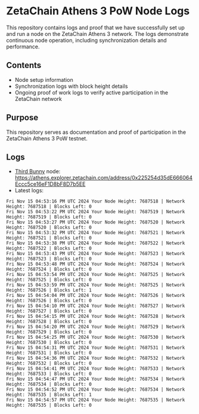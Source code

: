 # ZetaChain Athens 3 PoW Node Logs
This repository contains logs and proof that we have successfully set up and run a node on the ZetaChain Athens 3 network. The logs demonstrate continuous node operation, including synchronization details and performance.

## Contents
- Node setup information
- Synchronization logs with block height details
- Ongoing proof of work logs to verify active participation in the ZetaChain network

## Purpose
This repository serves as documentation and proof of participation in the ZetaChain Athens 3 PoW testnet.

## Logs

- [Third Bunny](https://thirdbunny.xyz/) node: https://athens.explorer.zetachain.com/address/0x225254d35dE666064Eccc5ce16eF1D8bF8D7b5EE
- Latest logs:
```
Fri Nov 15 04:53:16 PM UTC 2024 Your Node Height: 7687518 | Network Height: 7687518 | Blocks Left: 0
Fri Nov 15 04:53:22 PM UTC 2024 Your Node Height: 7687519 | Network Height: 7687519 | Blocks Left: 0
Fri Nov 15 04:53:27 PM UTC 2024 Your Node Height: 7687520 | Network Height: 7687520 | Blocks Left: 0
Fri Nov 15 04:53:32 PM UTC 2024 Your Node Height: 7687521 | Network Height: 7687521 | Blocks Left: 0
Fri Nov 15 04:53:38 PM UTC 2024 Your Node Height: 7687522 | Network Height: 7687522 | Blocks Left: 0
Fri Nov 15 04:53:43 PM UTC 2024 Your Node Height: 7687523 | Network Height: 7687523 | Blocks Left: 0
Fri Nov 15 04:53:48 PM UTC 2024 Your Node Height: 7687524 | Network Height: 7687524 | Blocks Left: 0
Fri Nov 15 04:53:54 PM UTC 2024 Your Node Height: 7687525 | Network Height: 7687525 | Blocks Left: 0
Fri Nov 15 04:53:59 PM UTC 2024 Your Node Height: 7687525 | Network Height: 7687526 | Blocks Left: 1
Fri Nov 15 04:54:04 PM UTC 2024 Your Node Height: 7687526 | Network Height: 7687526 | Blocks Left: 0
Fri Nov 15 04:54:10 PM UTC 2024 Your Node Height: 7687527 | Network Height: 7687527 | Blocks Left: 0
Fri Nov 15 04:54:15 PM UTC 2024 Your Node Height: 7687528 | Network Height: 7687528 | Blocks Left: 0
Fri Nov 15 04:54:20 PM UTC 2024 Your Node Height: 7687529 | Network Height: 7687529 | Blocks Left: 0
Fri Nov 15 04:54:25 PM UTC 2024 Your Node Height: 7687530 | Network Height: 7687530 | Blocks Left: 0
Fri Nov 15 04:54:31 PM UTC 2024 Your Node Height: 7687531 | Network Height: 7687531 | Blocks Left: 0
Fri Nov 15 04:54:36 PM UTC 2024 Your Node Height: 7687532 | Network Height: 7687532 | Blocks Left: 0
Fri Nov 15 04:54:41 PM UTC 2024 Your Node Height: 7687533 | Network Height: 7687533 | Blocks Left: 0
Fri Nov 15 04:54:47 PM UTC 2024 Your Node Height: 7687534 | Network Height: 7687534 | Blocks Left: 0
Fri Nov 15 04:54:52 PM UTC 2024 Your Node Height: 7687534 | Network Height: 7687535 | Blocks Left: 1
Fri Nov 15 04:54:57 PM UTC 2024 Your Node Height: 7687535 | Network Height: 7687535 | Blocks Left: 0
```
